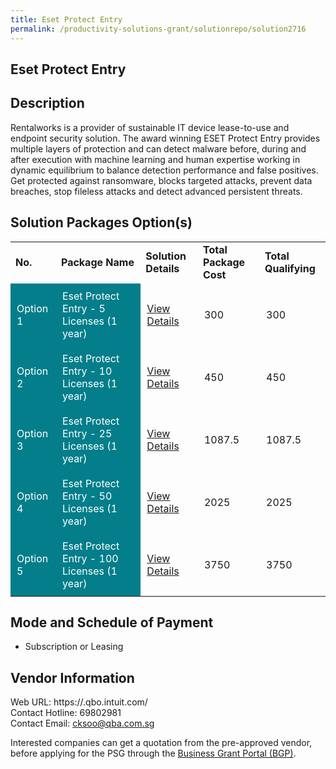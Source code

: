 ```yaml
---
title: Eset Protect Entry
permalink: /productivity-solutions-grant/solutionrepo/solution2716
---
```


## Eset Protect Entry

## Description

Rentalworks is a provider of sustainable IT device lease-to-use and endpoint security solution. The award winning ESET Protect Entry provides multiple layers of protection and can detect malware before, during and after execution with machine learning and human expertise working in dynamic equilibrium to balance detection performance and false positives. Get protected against ransomware, blocks targeted attacks, prevent data breaches, stop fileless attacks and detect advanced persistent threats.

## Solution Packages Option(s)

<table>
<tr>
<td><b>No.</b></td>
<td><b>Package Name</b></td>
<td><b>Solution Details</b></td>
<td><b>Total Package Cost</b></td>
<td><b>Total Qualifying</b></td>
</tr>
<tr>
<td style='padding: 10px; background-color: #037E8A; color: #FFFFFF;'>Option 1</td>
<td style='padding: 10px; background-color: #037E8A; color: #FFFFFF;'>Eset Protect Entry - 5 Licenses (1 year)</td>
<td style='padding: 10px;'><a href='https://www.gobusiness.gov.sg/images/psg/Rentalworks_20210245_Desensitised_Annex_3_Part_1.pdf' target='_blank'>View Details</a></td>
<td style='padding: 10px;'>300</td>
<td style='padding: 10px;'>300</td>
</tr>
<tr>
<td style='padding: 10px; background-color: #037E8A; color: #FFFFFF;'>Option 2</td>
<td style='padding: 10px; background-color: #037E8A; color: #FFFFFF;'>Eset Protect Entry - 10 Licenses (1 year)</td>
<td style='padding: 10px;'><a href='https://www.gobusiness.gov.sg/images/psg/Rentalworks_20210245_Desensitised_Annex_3_Part_2.pdf' target='_blank'>View Details</a></td>
<td style='padding: 10px;'>450</td>
<td style='padding: 10px;'>450</td>
</tr>
<tr>
<td style='padding: 10px; background-color: #037E8A; color: #FFFFFF;'>Option 3</td>
<td style='padding: 10px; background-color: #037E8A; color: #FFFFFF;'>Eset Protect Entry - 25 Licenses (1 year)</td>
<td style='padding: 10px;'><a href='https://www.gobusiness.gov.sg/images/psg/Rentalworks_20210245_Desensitised_Annex_3_Part_3.pdf' target='_blank'>View Details</a></td>
<td style='padding: 10px;'>1087.5</td>
<td style='padding: 10px;'>1087.5</td>
</tr>
<tr>
<td style='padding: 10px; background-color: #037E8A; color: #FFFFFF;'>Option 4</td>
<td style='padding: 10px; background-color: #037E8A; color: #FFFFFF;'>Eset Protect Entry - 50 Licenses (1 year)</td>
<td style='padding: 10px;'><a href='https://www.gobusiness.gov.sg/images/psg/Rentalworks_20210245_Desensitised_Annex_3_Part_4.pdf' target='_blank'>View Details</a></td>
<td style='padding: 10px;'>2025</td>
<td style='padding: 10px;'>2025</td>
</tr>
<tr>
<td style='padding: 10px; background-color: #037E8A; color: #FFFFFF;'>Option 5</td>
<td style='padding: 10px; background-color: #037E8A; color: #FFFFFF;'>Eset Protect Entry - 100 Licenses (1 year)</td>
<td style='padding: 10px;'><a href='https://www.gobusiness.gov.sg/images/psg/Rentalworks_20210245_Desensitised_Annex_3_Part_5.pdf' target='_blank'>View Details</a></td>
<td style='padding: 10px;'>3750</td>
<td style='padding: 10px;'>3750</td>
</tr>
</table>

## Mode and Schedule of Payment

 - Subscription or Leasing

## Vendor Information

 Web URL: https://.qbo.intuit.com/ <br>Contact Hotline: 69802981 <br>Contact Email: cksoo@qba.com.sg <br>

Interested companies can get a quotation from the pre-approved vendor, before applying for the PSG through the <a href='https://www.businessgrants.gov.sg/' target='_blank' rel='noopener'>Business Grant Portal (BGP)</a>.

<script src="/jquery/resize-tables.js"></script>
